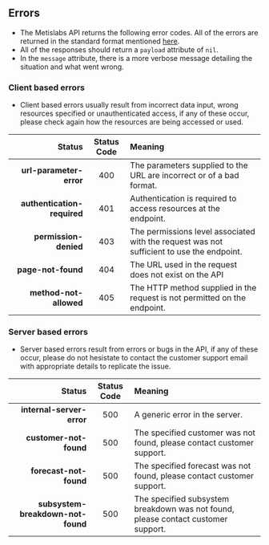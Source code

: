 ## Errors

* The Metislabs API returns the following error codes. All of the errors are returned in the standard format mentioned [here](#response-format). 
* All of the responses should return a `payload` attribute of `nil`.
* In the `message` attribute, there is a more verbose message detailing the situation and what went wrong.

### Client based errors

* Client based errors usually result from incorrect data input, wrong resources specified or unauthenticated access, if any of these occur, please check again how the resources are being accessed or used.

Status | Status Code | Meaning
---------------: | :-----------: | :--------
__url-parameter-error__ | 400 | The parameters supplied to the URL are incorrect or of a bad format.
__authentication-required__ | 401 | Authentication is required to access resources at the endpoint.
__permission-denied__ | 403 | The permissions level associated with the request was not sufficient to use the endpoint.
__page-not-found__ | 404 | The URL used in the request does not exist on the API
__method-not-allowed__ | 405 | The HTTP method supplied in the request is not permitted on the endpoint.

### Server based errors

* Server based errors result from errors or bugs in the API, if any of these occur, please do not hesistate to contact the customer support email with appropriate details to replicate the issue.

Status | Status Code | Meaning
---------------: | :-----------: | :--------
__internal-server-error__ | 500 | A generic error in the server.
__customer-not-found__ | 500 | The specified customer was not found, please contact customer support.
__forecast-not-found__ | 500 | The specified forecast was not found, please contact customer support.
__subsystem-breakdown-not-found__ | 500 | The specified subsystem breakdown was not found, please contact customer support.
